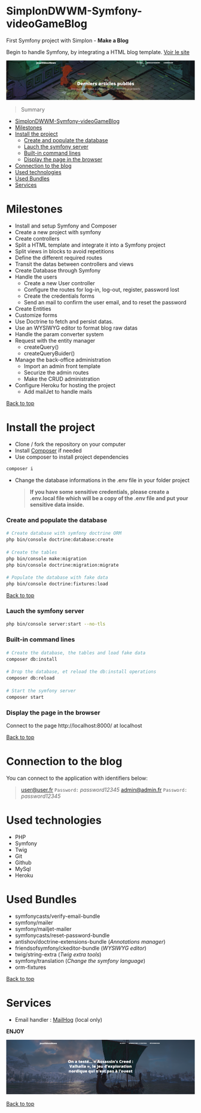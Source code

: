 # SimplonDWWM-Symfony-videoGameBlog

First Symfony project with Simplon - __Make a Blog__

Begin to handle Symfony, by integrating a HTML blog template.
[Voir le site](http://mybloginsymfony.herokuapp.com/)

![](./public/clean/assets/screenshot-header.png)

> Summary

- [SimplonDWWM-Symfony-videoGameBlog](#simplondwwm-symfony-videogameblog)
- [Milestones](#milestones)
- [Install the project](#install-the-project)
    - [Create and populate the database](#create-and-populate-the-database)
    - [Lauch the symfony server](#lauch-the-symfony-server)
    - [Built-in command lines](#built-in-command-lines)
    - [Display the page in the browser](#display-the-page-in-the-browser)
- [Connection to the blog](#connection-to-the-blog)
- [Used technologies](#used-technologies)
- [Used Bundles](#used-bundles)
- [Services](#services)

# Milestones

- Install and setup Symfony and Composer
- Create a new project with symfony
- Create controllers
- Split a HTML template and integrate it into a Symfony project
- Split views in blocks to avoid repetitions
- Define the different required routes
- Transit the datas between controllers and views
- Create Database through Symfony
- Handle the users
  - Create a new User controller
  - Configure the routes for log-in, log-out, register, password lost
  - Create the credentials forms
  - Send an mail to confirm the user email, and to reset the password
- Create Entities
- Customize forms
- Use Doctrine to fetch and persist datas.
- Use an WYSIWYG editor to format blog raw datas
- Handle the param converter system
- Request with the entity manager
  - createQuery()
  - createQueryBuider()
- Manage the back-office administration
  - Import an admin front template
  - Securize the admin routes
  - Make the CRUD administration
- Configure Heroku for hosting the project
  - Add mailJet to handle mails

[Back to top](#simplondwwm-symfony-videogameblog)
# Install the project

- Clone / fork the repository on your computer
- Install [Composer](https://getcomposer.org/download/) if needed
- Use composer to install project dependencies

```sh
composer i
```

- Change the database informations in the .env file in your folder project
  > **If you have some sensitive credentials, please create a .env.local file which will be a copy of the .env file and put your sensitive data inside.**

### Create and populate the database

```sh
# Create database with symfony doctrine ORM
php bin/console doctrine:database:create

# Create the tables
php bin/console make:migration
php bin/console doctrine:migration:migrate

# Populate the database with fake data
php bin/console doctrine:fixtures:load
```

[Back to top](#simplondwwm-symfony-videogameblog)
### Lauch the symfony server

```sh
php bin/console server:start --no-tls
```

### Built-in command lines

```sh
# Create the database, the tables and load fake data
composer db:install

# Drop the database, et reload the db:install operations
composer db:reload

# Start the symfony server
composer start
```

### Display the page in the browser
Connect to the page http://localhost:8000/ at localhost

[Back to top](#simplondwwm-symfony-videogameblog)
# Connection to the blog
You can connect to the application with identifiers below:

> user@user.fr `Password:` _password12345_
> admin@admin.fr `Password:` _password12345_

# Used technologies

- PHP
- Symfony
- Twig
- Git
- Github
- MySql
- Heroku
# Used Bundles

- symfonycasts/verify-email-bundle
- symfony/mailer
- symfony/mailjet-mailer
- symfonycasts/reset-password-bundle
- antishov/doctrine-extensions-bundle (_Annotations manager_)
- friendsofsymfony/ckeditor-bundle (_WYSIWYG editor_)
- twig/string-extra (_Twig extra tools_)
- symfony/translation (_Change the symfony language_)
- orm-fixtures

[Back to top](#simplondwwm-symfony-videogameblog)
# Services
- Email handler : [MailHog](https://github.com/mailhog/MailHog) (local only)

__ENJOY__

![](./public/clean/assets/screenshot-post.png)

[Back to top](#simplondwwm-symfony-videogameblog)
